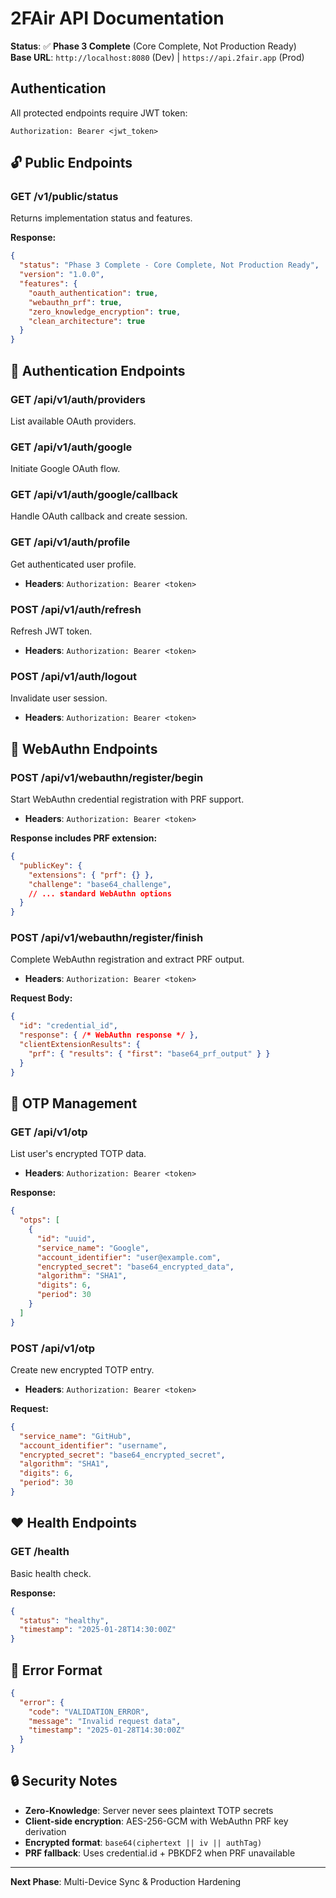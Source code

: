 # 2FAir API Documentation

**Status**: ✅ **Phase 3 Complete** (Core Complete, Not Production Ready)  
**Base URL**: `http://localhost:8080` (Dev) | `https://api.2fair.app` (Prod)  

## Authentication

All protected endpoints require JWT token:
```
Authorization: Bearer <jwt_token>
```

## 🔓 Public Endpoints

### GET /v1/public/status
Returns implementation status and features.

**Response:**
```json
{
  "status": "Phase 3 Complete - Core Complete, Not Production Ready",
  "version": "1.0.0",
  "features": {
    "oauth_authentication": true,
    "webauthn_prf": true,
    "zero_knowledge_encryption": true,
    "clean_architecture": true
  }
}
```

## 🔑 Authentication Endpoints

### GET /api/v1/auth/providers
List available OAuth providers.

### GET /api/v1/auth/google
Initiate Google OAuth flow.

### GET /api/v1/auth/google/callback
Handle OAuth callback and create session.

### GET /api/v1/auth/profile
Get authenticated user profile.
- **Headers**: `Authorization: Bearer <token>`

### POST /api/v1/auth/refresh
Refresh JWT token.
- **Headers**: `Authorization: Bearer <token>`

### POST /api/v1/auth/logout
Invalidate user session.
- **Headers**: `Authorization: Bearer <token>`

## 🔐 WebAuthn Endpoints

### POST /api/v1/webauthn/register/begin
Start WebAuthn credential registration with PRF support.
- **Headers**: `Authorization: Bearer <token>`

**Response includes PRF extension:**
```json
{
  "publicKey": {
    "extensions": { "prf": {} },
    "challenge": "base64_challenge",
    // ... standard WebAuthn options
  }
}
```

### POST /api/v1/webauthn/register/finish
Complete WebAuthn registration and extract PRF output.
- **Headers**: `Authorization: Bearer <token>`

**Request Body:**
```json
{
  "id": "credential_id",
  "response": { /* WebAuthn response */ },
  "clientExtensionResults": {
    "prf": { "results": { "first": "base64_prf_output" } }
  }
}
```

## 📱 OTP Management

### GET /api/v1/otp
List user's encrypted TOTP data.
- **Headers**: `Authorization: Bearer <token>`

**Response:**
```json
{
  "otps": [
    {
      "id": "uuid",
      "service_name": "Google",
      "account_identifier": "user@example.com",
      "encrypted_secret": "base64_encrypted_data",
      "algorithm": "SHA1",
      "digits": 6,
      "period": 30
    }
  ]
}
```

### POST /api/v1/otp
Create new encrypted TOTP entry.
- **Headers**: `Authorization: Bearer <token>`

**Request:**
```json
{
  "service_name": "GitHub",
  "account_identifier": "username",
  "encrypted_secret": "base64_encrypted_secret",
  "algorithm": "SHA1",
  "digits": 6,
  "period": 30
}
```

## ❤️ Health Endpoints

### GET /health
Basic health check.

**Response:**
```json
{
  "status": "healthy",
  "timestamp": "2025-01-28T14:30:00Z"
}
```

## 🚨 Error Format

```json
{
  "error": {
    "code": "VALIDATION_ERROR",
    "message": "Invalid request data",
    "timestamp": "2025-01-28T14:30:00Z"
  }
}
```

## 🔒 Security Notes

- **Zero-Knowledge**: Server never sees plaintext TOTP secrets
- **Client-side encryption**: AES-256-GCM with WebAuthn PRF key derivation
- **Encrypted format**: `base64(ciphertext || iv || authTag)`
- **PRF fallback**: Uses credential.id + PBKDF2 when PRF unavailable

---

**Next Phase**: Multi-Device Sync & Production Hardening
